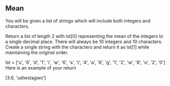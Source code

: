 ## Mean

You will be given a list of strings which will include both integers and characters.

Return a list of length 2 with lst[0] representing the mean of the integers to a single decimal place. There will always
be 10 integers and 10 characters. Create a single string with the characters and return it as lst[1] while maintaining
the original order.

lst = ['u', '6', 'd', '1', 'i', 'w', '6', 's', 't', '4', 'a', '6', 'g', '1', '2', 'w', '8', 'o', '2', '0']
Here is an example of your return

[3.6, 'udiwstagwo']
